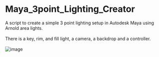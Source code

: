 # Maya_3point_Lighting_Creator
A script to create a simple 3 point lighting setup in Autodesk Maya using Arnold area lights.<br><br>There is a key, rim, and fill light, a camera, a backdrop and a controller.<br><br>
![image](https://github.com/HaydenGuy/Maya_3point_Lighting_Creator/assets/89313425/8fb7752d-3a32-4d43-b785-4b5a6bf0f02d)
